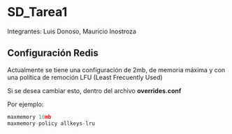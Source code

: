 # SD_Tarea1
Integrantes: Luis Donoso, Mauricio Inostroza

## Configuración Redis
Actualmente se tiene una configuración de 2mb, de memoria máxima y con una política de remoción LFU (Least Frecuently Used) 

Si se desea cambiar esto, dentro del archivo **overrides.conf**

Por ejemplo:

```python
maxmemory 10mb
maxmemory-policy allkeys-lru
```
